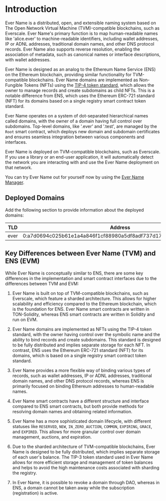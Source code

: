 # Introduction

Ever Name is a distributed, open, and extensible naming system based on The Open Network Virtual Machine (TVM)-compatible blockchains, such as Everscale. Ever Name's primary function is to map human-readable names like 'alice.ever' to machine-readable identifiers, including wallet addresses, IP or ADNL addresses, traditional domain names, and other DNS protocol records. Ever Name also supports reverse resolution, enabling the association of metadata, such as canonical names or interface descriptions, with wallet addresses.

Ever Name is designed as an analog to the Ethereum Name Service (ENS) on the Ethereum blockchain, providing similar functionality for TVM-compatible blockchains. Ever Name domains are implemented as Non-Fungible Tokens (NFTs) using the [TIP-4 token standard](https://docs.everscale.network/standard/TIP-4), which allows the owner to manage records and create subdomains as child NFTs. This is a notable difference from ENS, which uses the Ethereum ERC-721 standard (NFT) for its domains based on a single registry smart contract token standard.

Ever Name operates on a system of dot-separated hierarchical names called domains, with the owner of a domain having full control over subdomains. Top-level domains, like '.ever' and '.test', are managed by the `Root` smart contract, which deploys new domain and subdomain certificates and ensures seamless integration between various components and interfaces.

Ever Name is deployed on TVM-compatible blockchains, such as Everscale. If you use a library or an end-user application, it will automatically detect the network you are interacting with and use the Ever Name deployment on that network.

You can try Ever Name out for yourself now by using the [Ever Name Manager](https://evername.io/).

## Deployed Domains

Add the following section to provide information about the deployed domains:

| TLD  | Address                                                            |
| ---- | ------------------------------------------------------------------ |
| ever | 0:a7d0694c025b61e1a4a846f1cf88980a5df8adf737d17ac58e35bf172c9fca29 |

## Key Differences between Ever Name (TVM) and ENS (EVM)

While Ever Name is conceptually similar to ENS, there are some key differences in the implementation and smart contract interfaces due to the differences between TVM and EVM:

1. Ever Name is built on top of TVM-compatible blockchains, such as Everscale, which feature a sharded architecture. This allows for higher scalability and efficiency compared to the Ethereum blockchain, which is the foundation for ENS. Ever Name smart contracts are written in TON-Solidity, whereas ENS smart contracts are written in Solidity and run on EVM.

2. Ever Name domains are implemented as NFTs using the TIP-4 token standard, with the owner having control over the symbolic name and the ability to bind records and create subdomains. This standard is designed to be fully distributed and implies separate storage for each NFT. In contrast, ENS uses the Ethereum ERC-721 standard (NFT) for its domains, which is based on a single registry smart contract token standard.

3. Ever Name provides a more flexible way of binding various types of records, such as wallet addresses, IP or ADNL addresses, traditional domain names, and other DNS protocol records, whereas ENS is primarily focused on binding Ethereum addresses to human-readable names.

4. Ever Name smart contracts have a different structure and interface compared to ENS smart contracts, but both provide methods for resolving domain names and obtaining related information.

5. Ever Name has a more sophisticated domain lifecycle, with different statuses like `RESERVED`, `NEW`, `IN_ZERO_AUCTION`, `COMMON`, `EXPIRING`, `GRACE`, and `EXPIRED`. This allows for more granular control over domain management, auctions, and expiration.

6. Due to the sharded architecture of TVM-compatible blockchains, Ever Name is designed to be fully distributed, which implies separate storage of each user's balance. The TIP-3 token standard used in Ever Name allows for more efficient storage and management of token balances and helps to avoid the high maintenance costs associated with sharding the registry.

7. In Ever Name, it is possible to revoke a domain through DAO, whereas in ENS, a domain cannot be taken away while the subscription (registration) is active.
